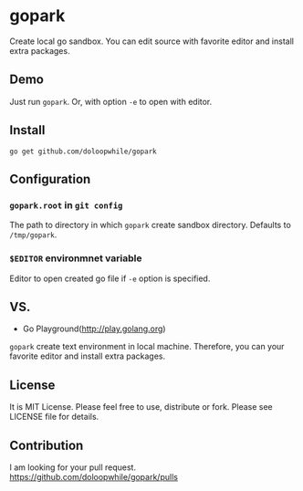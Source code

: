 # gopark

Create local go sandbox.
You can edit source with favorite editor and install extra packages.

## Demo
Just run `gopark`.
Or, with option `-e` to open with editor.

## Install
```
go get github.com/doloopwhile/gopark
```

## Configuration

### `gopark.root` in `git config`
The path to directory in which `gopark` create sandbox directory.
Defaults to `/tmp/gopark`.

### `$EDITOR` environmnet variable
Editor to open created go file if `-e` option is specified.

## VS.
 - Go Playground(http://play.golang.org)

`gopark` create text environment in local machine.
Therefore, you can your favorite editor and install extra packages.

## License
It is MIT License. Please feel free to use, distribute or fork.
Please see LICENSE file for details.

## Contribution
I am looking for your pull request.
https://github.com/doloopwhile/gopark/pulls
